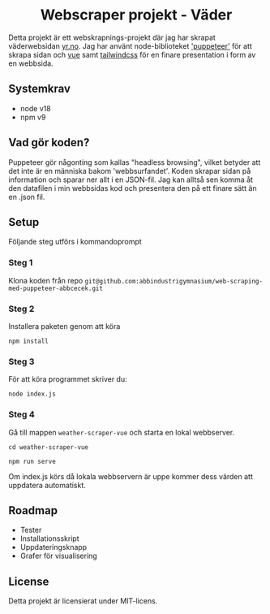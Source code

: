 <h1 align="center"> Webscraper projekt - Väder </h1>

Detta projekt är ett webskrapnings-projekt där jag har skrapat väderwebsidan [yr.no](https://www.yr.no/en). Jag har använt node-biblioteket ['puppeteer'](https://pptr.dev/) för att skrapa sidan och [vue](https://vuejs.org/) samt [tailwindcss](https://tailwindcss.com/) för en finare presentation i form av en webbsida. 

## Systemkrav
- node v18
- npm v9


## Vad gör koden?
Puppeteer gör någonting som kallas "headless browsing", vilket betyder att det inte är en människa bakom 'webbsurfandet'. Koden skrapar sidan på information och sparar ner allt i en JSON-fil. Jag kan alltså sen komma åt den datafilen i min webbsidas kod och presentera den på ett finare sätt än en .json fil.  

## Setup
Följande steg utförs i kommandoprompt

### Steg 1
Klona koden från repo `git@github.com:abbindustrigymnasium/web-scraping-med-puppeteer-abbcecek.git`

### Steg 2
Installera paketen genom att köra 
``` 
npm install
```

### Steg 3
För att köra programmet skriver du:
```
node index.js
```
### Steg 4
Gå till mappen `weather-scraper-vue` och starta en lokal webbserver.
```
cd weather-scraper-vue

npm run serve
```

Om index.js körs då lokala webbservern är uppe kommer dess värden att uppdatera automatiskt.

## Roadmap
- Tester
- Installationsskript
- Uppdateringsknapp
- Grafer för visualisering

## License
Detta projekt är licensierat under MIT-licens.
